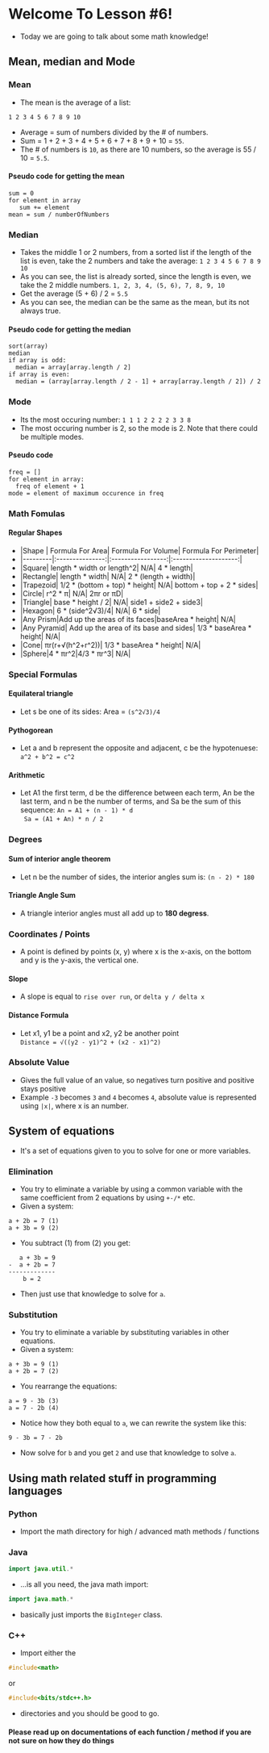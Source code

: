 # Welcome To Lesson #6!
- Today we are going to talk about some math knowledge!

## Mean, median and Mode
### Mean
- The mean is the average of a list:
``` 
1 2 3 4 5 6 7 8 9 10
```
- Average = sum of numbers divided by the # of numbers.
- Sum = 1 + 2 + 3 + 4 + 5 + 6 + 7 + 8 + 9 + 10 = ``` 55 ```.
- The # of numbers is ``` 10 ```, as there are 10 numbers, so the average is 55 / 10 = ``` 5.5 ```.
#### Pseudo code for getting the mean
```
sum = 0
for element in array
   sum += element
mean = sum / numberOfNumbers
```

### Median
- Takes the middle 1 or 2 numbers, from a sorted list if the length of the list is even, take the 2 numbers and take the average:
``` 1 2 3 4 5 6 7 8 9 10 ```
- As you can see, the list is already sorted, since the length is even, we take the 2 middle numbers.
``` 1, 2, 3, 4, (5, 6), 7, 8, 9, 10 ```
- Get the average (5 + 6) / 2 = ``` 5.5 ```
- As you can see, the median can be the same as the mean, but its not always true.

#### Pseudo code for getting the median
```
sort(array)
median
if array is odd:
  median = array[array.length / 2]
if array is even:
  median = (array[array.length / 2 - 1] + array[array.length / 2]) / 2
```

### Mode
- Its the most occuring number:
``` 1 1 1 2 2 2 2 3 3 8 ```   
- The most occuring number is 2, so the mode is 2. Note that there could be multiple modes.
#### Pseudo code
```
freq = []
for element in array:
  freq of element + 1
mode = element of maximum occurence in freq
```

### Math Fomulas
#### Regular Shapes
- |Shape    | Formula For Area| Formula For Volume| Formula For Perimeter|
- |---------|:---------------:|:-----------------:|:--------------------:|
- |Square| length * width or length^2| N/A| 4 * length|
- |Rectangle| length * width| N/A| 2 * (length + width)|
- |Trapezoid| 1/2 * (bottom + top) * height| N/A| bottom + top + 2 * sides|
- |Circle| r^2 * π| N/A| 2πr or πD| 
- |Triangle| base * height / 2| N/A| side1 + side2 + side3|
- |Hexagon| 6 * (side^2√3)/4| N/A| 6 * side|
- |Any Prism|Add up the areas of its faces|baseArea * height| N/A|
- |Any Pyramid| Add up the area of its base and sides| 1/3 * baseArea * height| N/A|
- |Cone| πr(r+√(h^2+r^2))| 1/3 * baseArea * height| N/A|
- |Sphere|4 * πr^2|4/3 * πr^3| N/A|

### Special Formulas
#### Equilateral triangle
- Let s be one of its sides:
Area = ```(s^2√3)/4```   

#### Pythogorean
- Let a and b represent the opposite and adjacent, c be the hypotenuese:
```a^2 + b^2 = c^2```

#### Arithmetic
- Let A1 the first term, d be the difference between each term, An be the last term, and n be the number of terms, and Sa be the sum of this sequence:
```An = A1 + (n - 1) * d ```   
``` Sa = (A1 + An) * n / 2```

### Degrees
#### Sum of interior angle theorem
- Let n be the number of sides, the interior angles sum is:
```(n - 2) * 180```
#### Triangle Angle Sum
- A triangle interior angles must all add up to **180 degress**.

### Coordinates / Points
- A point is defined by points (x, y) where x is the x-axis, on the bottom and y is the y-axis, the vertical one.
#### Slope
- A slope is equal to ```rise over run```, or ``` delta y / delta x ```
#### Distance Formula
- Let x1, y1 be a point and x2, y2 be another point    
```Distance = √((y2 - y1)^2 + (x2 - x1)^2)```


### Absolute Value
- Gives the full value of an value, so negatives turn positive and positive stays positive   
- Example ```-3``` becomes ```3``` and ```4``` becomes ```4```, absolute value is represented using ```|x|```, where x is an number.
## System of equations
- It's a set of equations given to you to solve for one or more variables.
### Elimination
- You try to eliminate a variable by using a common variable with the same coefficient from 2 equations by using ``` +-/* ``` etc.
- Given a system:
```
a + 2b = 7 (1)
a + 3b = 9 (2)
```
- You subtract (1) from (2) you get:
```
   a + 3b = 9
-  a + 2b = 7
-------------
    b = 2
```
- Then just use that knowledge to solve for ```a```.
### Substitution
- You try to eliminate a variable by substituting variables in other equations.
- Given a system:
``` 
a + 3b = 9 (1)
a + 2b = 7 (2)
```
- You rearrange the equations:
``` 
a = 9 - 3b (3)
a = 7 - 2b (4)
```
- Notice how they both equal to ```a```, we can rewrite the system like this:
```
9 - 3b = 7 - 2b
```
- Now solve for ```b``` and you get ```2``` and use that knowledge to solve ```a```.
## Using math related stuff in programming languages
### Python
- Import the math directory for high / advanced math methods / functions
### Java
``` java 
import java.util.*
``` 
- ...is all you need, the java math import:
``` java
import java.math.*
``` 
- basically just imports the ```BigInteger``` class.
### C++
- Import either the 
``` cpp 
#include<math> 
```
or
``` cpp
#include<bits/stdc++.h>
```
- directories and you should be good to go.
#### Please read up on documentations of each function / method if you are not sure on how they do things

